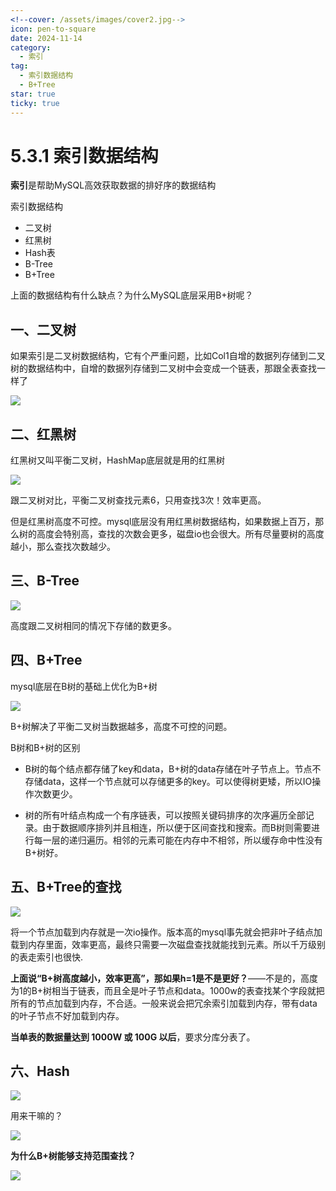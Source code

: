 ```yaml
---
<!--cover: /assets/images/cover2.jpg-->
icon: pen-to-square
date: 2024-11-14
category:
  - 索引
tag:
  - 索引数据结构
  - B+Tree
star: true
ticky: true
---
```

# 5.3.1 索引数据结构

**索引**是帮助MySQL高效获取数据的排好序的数据结构

索引数据结构

- 二叉树
- 红黑树
- Hash表
- B-Tree
- B+Tree

上面的数据结构有什么缺点？为什么MySQL底层采用B+树呢？

## 一、二叉树

如果索引是二叉树数据结构，它有个严重问题，比如Col1自增的数据列存储到二叉树的数据结构中，自增的数据列存储到二叉树中会变成一个链表，那跟全表查找一样了

![](../pic/31.png)

## 二、红黑树

红黑树又叫平衡二叉树，HashMap底层就是用的红黑树

![](../pic/32.png)

跟二叉树对比，平衡二叉树查找元素6，只用查找3次！效率更高。

但是红黑树高度不可控。mysql底层没有用红黑树数据结构，如果数据上百万，那么树的高度会特别高，查找的次数会更多，磁盘io也会很大。所有尽量要树的高度越小，那么查找次数越少。

## 三、B-Tree

![](../pic/33.png)

高度跟二叉树相同的情况下存储的数更多。

## 四、B+Tree

mysql底层在B树的基础上优化为B+树

![](../pic/34.png)

B+树解决了平衡二叉树当数据越多，高度不可控的问题。

B树和B+树的区别

- B树的每个结点都存储了key和data，B+树的data存储在叶子节点上。节点不存储data，这样一个节点就可以存储更多的key。可以使得树更矮，所以IO操作次数更少。

- 树的所有叶结点构成一个有序链表，可以按照关键码排序的次序遍历全部记录。由于数据顺序排列并且相连，所以便于区间查找和搜索。而B树则需要进行每一层的递归遍历。相邻的元素可能在内存中不相邻，所以缓存命中性没有B+树好。

## 五、B+Tree的查找

![](../pic/35.png)

将一个节点加载到内存就是一次io操作。版本高的mysql事先就会把非叶子结点加载到内存里面，效率更高，最终只需要一次磁盘查找就能找到元素。所以千万级别的表走索引也很快.

**上面说“B+树高度越小，效率更高”，那如果h=1是不是更好？**——不是的，高度为1的B+树相当于链表，而且全是叶子节点和data。1000w的表查找某个字段就把所有的节点加载到内存，不合适。一般来说会把冗余索引加载到内存，带有data的叶子节点不好加载到内存。

**当单表的数据量达到 1000W 或 100G 以后**，要求分库分表了。

## 六、Hash

![](../pic/51.png)

用来干嘛的？

![](../pic/52.png)

**为什么B+树能够支持范围查找？**

![](../pic/53.png)



